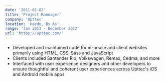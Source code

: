```yaml
---
date: '2011-01-02'
title: 'Project Mannager'
company: 'Upttec'
location: 'Haedo, Bs As'
range: 'Jan 2011 - December 2012'
url: 'https://upttec.com/'
---
```


- Developed and maintained code for in-house and client websites primarily using HTML, CSS, Sass and JavaScript
- Clients included Santander Rio, Volkswagen, Remax, Cedma, and more
- Interfaced with user experience designers and other developers to ensure thoughtful and coherent user experiences across Upttec's iOS and Android mobile apps